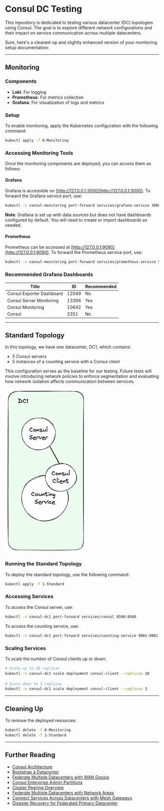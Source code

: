 # Consul DC Testing

This repository is dedicated to testing various datacenter (DC) topologies using Consul. The goal is to explore different network configurations and their impact on service communication across multiple datacenters.

Sure, here's a cleaned-up and slightly enhanced version of your monitoring setup documentation:

---

## Monitoring

### Components

- **Loki**: For logging
- **Prometheus**: For metrics collection
- **Grafana**: For visualization of logs and metrics

### Setup

To enable monitoring, apply the Kubernetes configuration with the following command:

```bash
kubectl apply -f 0-Monitoring
```

### Accessing Monitoring Tools

Once the monitoring components are deployed, you can access them as follows:

#### Grafana

Grafana is accessible on [http://127.0.0.1:3000](http://127.0.0.1:3000). To forward the Grafana service port, use:

```bash
kubectl -n consul-monitoring port-forward services/grafana-service 3000:80
```

**Note**: Grafana is set up with data sources but does not have dashboards configured by default. You will need to create or import dashboards as needed.

#### Prometheus

Prometheus can be accessed at [http://127.0.0.1:9090](http://127.0.0.1:9090). To forward the Prometheus service port, use:

```bash
kubectl -n consul-monitoring port-forward services/prometheus-service 9090:80
```

### Recommended Grafana Dashboards

| **Title**                     | **ID**  | **Recommended** |
|-------------------------------|---------|-----------------|
| Consul Exporter Dashboard     | 12049   | No              |
| Consul Server Monitoring      | 13396   | Yes             |
| Consul Monitoring             | 10642   | Yes             |
| Consul                        | 2351    | No              |

---

## Standard Topology

In this topology, we have one datacenter, DC1, which contains:

- 5 Consul servers
- 5 instances of a counting service with a Consul client

This configuration serves as the baseline for our testing. Future tests will involve introducing network policies to enforce segmentation and evaluating how network isolation affects communication between services.

![Standard Topology Diagram](./docs/standard.png)

### Running the Standard Topology

To deploy the standard topology, use the following command:

```bash
kubectl apply -f 1-Standard
```

### Accessing Services

To access the Consul server, use:

```bash
kubectl -n consul-dc1 port-forward services/consul 8500:8500
```

To access the counting service, use:

```bash
kubectl -n consul-dc1 port-forward services/counting-service 9001:9001
```

### Scaling Services

To scale the number of Consul clients up or down:

```bash
# Scale up to 10 replicas
kubectl -n consul-dc1 scale deployment consul-client --replicas 10

# Scale down to 3 replicas
kubectl -n consul-dc1 scale deployment consul-client --replicas 3
```

---

## Cleaning Up

To remove the deployed resources:

```bash
kubectl delete -f 0-Monitoring
kubectl delete -f 1-Standard
```

---

## Further Reading

* [Consul Architecture](https://developer.hashicorp.com/consul/docs/architecture)
* [Bootstrap a Datacenter](https://developer.hashicorp.com/consul/docs/install/bootstrapping)
* [Federate Multiple Datacenters with WAN Gossip](https://developer.hashicorp.com/consul/tutorials/archive/federation-gossip-wan)
* [Consul Enterprise Admin Partitions](https://developer.hashicorp.com/consul/docs/enterprise/admin-partitions)
* [Cluster Peering Overview](https://developer.hashicorp.com/consul/docs/connect/cluster-peering)
* [Federate Multiple Datacenters with Network Areas](https://developer.hashicorp.com/consul/tutorials/archive/federation-network-areas)
* [Connect Services Across Datacenters with Mesh Gateways](https://developer.hashicorp.com/consul/tutorials/archive/service-mesh-gateways)
* [Disaster Recovery for Federated Primary Datacenter](https://developer.hashicorp.com/consul/tutorials/operate-consul/recovery-outage-primary)